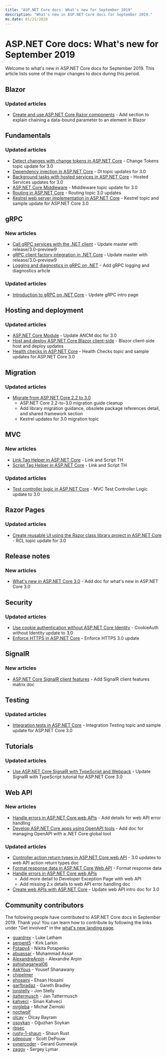 ```yaml
---
title: "ASP.NET Core docs: What's new for September 2019"
description: "What's new in ASP.NET Core docs for September 2019."
ms.date: 01/21/2020
---
```


# ASP.NET Core docs: What's new for September 2019

Welcome to what's new in ASP.NET Core docs for September 2019. This article lists some of the major changes to docs during this period.

## Blazor

### Updated articles

- [Create and use ASP.NET Core Razor components](../blazor/components.md) - Add section to explain chaining a data-bound parameter to an element in Blazor

## Fundamentals

### Updated articles

- [Detect changes with change tokens in ASP.NET Core](../fundamentals/change-tokens.md) - Change Tokens topic update for 3.0
- [Dependency injection in ASP.NET Core](../fundamentals/dependency-injection.md) - DI topic updates for 3.0
- [Background tasks with hosted services in ASP.NET Core](../fundamentals/host/hosted-services.md) - Hosted Services updates for 3.0
- [ASP.NET Core Middleware](../fundamentals/middleware/index.md) - Middleware topic update for 3.0
- [Routing in ASP.NET Core](../fundamentals/routing.md) - Routing topic 3.0 updates
- [Kestrel web server implementation in ASP.NET Core](../fundamentals/servers/kestrel.md) - Kestrel topic and sample update for ASP.NET Core 3.0

## gRPC

### New articles

- [Call gRPC services with the .NET client](../grpc/client.md) - Update master with release/3.0-preview9
- [gRPC client factory integration in .NET Core](../grpc/clientfactory.md) - Update master with release/3.0-preview9
- [Logging and diagnostics in gRPC on .NET](../grpc/diagnostics.md) - Add gRPC logging and diagnostics article

### Updated articles

- [Introduction to gRPC on .NET Core](../grpc/index.md) - Update gRPC intro page

## Hosting and deployment

### Updated articles

- [ASP.NET Core Module](../host-and-deploy/aspnet-core-module.md) - Update ANCM doc for 3.0
- [Host and deploy ASP.NET Core Blazor client-side](../host-and-deploy/blazor/webassembly.md) - Blazor client-side host and deploy updates
- [Health checks in ASP.NET Core](../host-and-deploy/health-checks.md) - Health Checks topic and sample updates for ASP.NET Core 3.0

## Migration

### Updated articles

- [Migrate from ASP.NET Core 2.2 to 3.0](../migration/22-to-30.md)
  - ASP.NET Core 2.2-to-3.0 migration guide cleanup
  - Add library migration guidance, obsolete package references detail, and shared framework section
  - Kestrel updates for 3.0 migration topic

## MVC

### New articles

- [Link Tag Helper in ASP.NET Core](../mvc/views/tag-helpers/built-in/link-tag-helper.md) - Link and Script TH
- [Script Tag Helper in ASP.NET Core](../mvc/views/tag-helpers/built-in/script-tag-helper.md) - Link and Script TH

### Updated articles

- [Test controller logic in ASP.NET Core](../mvc/controllers/testing.md) - MVC Test Controller Logic update to 3.0

## Razor Pages

### Updated articles

- [Create reusable UI using the Razor class library project in ASP.NET Core](../razor-pages/ui-class.md) - RCL topic update for 3.0

## Release notes

### New articles

- [What's new in ASP.NET Core 3.0](../release-notes/aspnetcore-3.0.md) - Add doc for what's new in ASP.NET Core 3.0

## Security

### Updated articles

- [Use cookie authentication without ASP.NET Core Identity](../security/authentication/cookie.md) - CookieAuth without Identity update to 3.0
- [Enforce HTTPS in ASP.NET Core](../security/enforcing-ssl.md) - Enforce HTTPS 3.0 update

## SignalR

### New articles

- [ASP.NET Core SignalR client features](../signalr/client-features.md) - Add SignalR client features matrix doc

## Testing

### Updated articles

- [Integration tests in ASP.NET Core](../test/integration-tests.md) - Integration Testing topic and sample update for ASP.NET Core 3.0

## Tutorials

### Updated articles

- [Use ASP.NET Core SignalR with TypeScript and Webpack](../tutorials/signalr-typescript-webpack.md) - Update SignalR with TypeScript tutorial for ASP.NET Core 3.0

## Web API

### New articles

- [Handle errors in ASP.NET Core web APIs](../web-api/handle-errors.md) - Add details for web API error handling
- [Develop ASP.NET Core apps using OpenAPI tools](../web-api/microsoft.dotnet-openapi.md) - Add doc for managing OpenAPI with a .NET Core global tool

### Updated articles

- [Controller action return types in ASP.NET Core web API](../web-api/action-return-types.md) - 3.0 updates to web API action return types doc
- [Format response data in ASP.NET Core Web API](../web-api/advanced/formatting.md) - Format response data
- [Handle errors in ASP.NET Core web APIs](../web-api/handle-errors.md)
  - Add more detail to Developer Exception Page with web API
  - Add missing 2.x details to web API error handling doc
- [Create web APIs with ASP.NET Core](../web-api/index.md) - Update web API intro doc for 3.0

## Community contributors

The following people have contributed to ASP.NET Core docs in September 2019. Thank you! You can learn how to contribute by following the links under "Get involved" in the [what's new landing page](index.yml).

- [guardrex](https://github.com/guardrex) - Luke Latham
- [serpent5](https://github.com/serpent5) - Kirk Larkin
- [Potapy4](https://github.com/Potapy4) - Nikita Potapenko
- [abuassar](https://github.com/abuassar) - Muhammad Assar
- [AlexandreArpin](https://github.com/AlexandreArpin) - Alexandre Arpin
- [ashishagarwal06](https://github.com/ashishagarwal06) 
- [AskYous](https://github.com/AskYous) - Yousef Shanawany
- [chipelmer](https://github.com/chipelmer) 
- [ehosaini](https://github.com/ehosaini) - Ehsan Hosaini
- [garfbradaz](https://github.com/garfbradaz) - Gareth Bradley
- [jonstelly](https://github.com/jonstelly) - Jon Stelly
- [jtattermusch](https://github.com/jtattermusch) - Jan Tattermusch
- [kahveci](https://github.com/kahveci) - Sinan Kahveci
- [mrgleba](https://github.com/mrgleba) - Michał Ziemski
- [noctwolf](https://github.com/noctwolf) 
- [olcay](https://github.com/olcay) - Olcay Bayram
- [osoykan](https://github.com/osoykan) - Oğuzhan Soykan
- [rbsec](https://github.com/rbsec) 
- [rusty-1-shaun](https://github.com/rusty-1-shaun) - Shaun Rust
- [sdepouw](https://github.com/sdepouw) - Scott DePouw
- [synercoder](https://github.com/synercoder) - Gerard Gunnewijk
- [zaggy](https://github.com/zaggy) - Sergey Lymar
